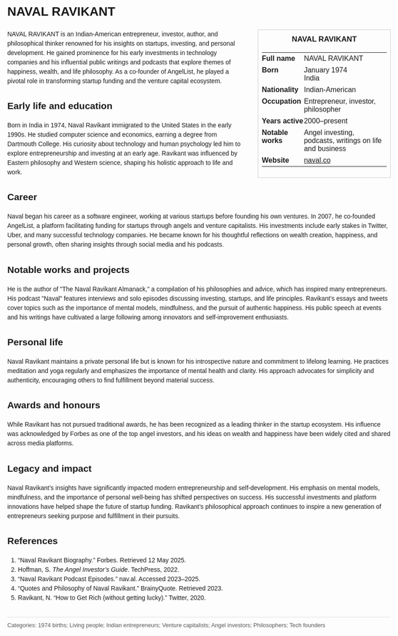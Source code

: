<!DOCTYPE html>
<html>
<head>
  <title>NAVAL RAVIKANT – Profile</title>
  <style>
    body { font-family: Arial, sans-serif; margin: 2rem auto; max-width: 960px; line-height: 1.5; }
    aside.infobox { float: right; width: 280px; margin: 0 0 1rem 1.5rem; border: 1px solid #ccc; padding: 0.5rem; font-size: 0.9rem; }
    aside.infobox h3 { text-align: center; margin-top: 0; }
    aside.infobox table { width: 100%; border-collapse: collapse; }
    aside.infobox td { padding: 0.25rem 0; vertical-align: top; }
    h1 { margin-top: 0; }
    footer.categories { font-size: 0.8rem; color: #555; border-top: 1px solid #ddd; padding-top: 0.5rem; margin-top: 2rem; }
  </style>
</head>
<body>
  <h1>NAVAL RAVIKANT</h1>
  <aside class="infobox">
    <h3>NAVAL RAVIKANT</h3>
    <table>
      <tr><td><strong>Full name</strong></td><td>NAVAL RAVIKANT</td></tr>
      <tr><td><strong>Born</strong></td><td>January 1974<br>India</td></tr>
      <tr><td><strong>Nationality</strong></td><td>Indian-American</td></tr>
      <tr><td><strong>Occupation</strong></td><td>Entrepreneur, investor, philosopher</td></tr>
      <tr><td><strong>Years active</strong></td><td>2000–present</td></tr>
      <tr><td><strong>Notable works</strong></td><td>Angel investing, podcasts, writings on life and business</td></tr>
      <tr><td><strong>Website</strong></td><td><a href="https://naval.co">naval.co</a></td></tr>
    </table>
  </aside>
  <p>NAVAL RAVIKANT is an Indian-American entrepreneur, investor, author, and philosophical thinker renowned for his insights on startups, investing, and personal development. He gained prominence for his early investments in technology companies and his influential public writings and podcasts that explore themes of happiness, wealth, and life philosophy. As a co-founder of AngelList, he played a pivotal role in transforming startup funding and the venture capital ecosystem.</p>

  <h2>Early life and education</h2>
  <p>Born in India in 1974, Naval Ravikant immigrated to the United States in the early 1990s. He studied computer science and economics, earning a degree from Dartmouth College. His curiosity about technology and human psychology led him to explore entrepreneurship and investing at an early age. Ravikant was influenced by Eastern philosophy and Western science, shaping his holistic approach to life and work.</p>

  <h2>Career</h2>
  <p>Naval began his career as a software engineer, working at various startups before founding his own ventures. In 2007, he co-founded AngelList, a platform facilitating funding for startups through angels and venture capitalists. His investments include early stakes in Twitter, Uber, and many successful technology companies. He became known for his thoughtful reflections on wealth creation, happiness, and personal growth, often sharing insights through social media and his podcasts.</p>

  <h2>Notable works and projects</h2>
  <p>He is the author of "The Naval Ravikant Almanack," a compilation of his philosophies and advice, which has inspired many entrepreneurs. His podcast "Naval" features interviews and solo episodes discussing investing, startups, and life principles. Ravikant’s essays and tweets cover topics such as the importance of mental models, mindfulness, and the pursuit of authentic happiness. His public speech at events and his writings have cultivated a large following among innovators and self‑improvement enthusiasts.</p>

  <h2>Personal life</h2>
  <p>Naval Ravikant maintains a private personal life but is known for his introspective nature and commitment to lifelong learning. He practices meditation and yoga regularly and emphasizes the importance of mental health and clarity. His approach advocates for simplicity and authenticity, encouraging others to find fulfillment beyond material success.</p>

  <h2>Awards and honours</h2>
  <p>While Ravikant has not pursued traditional awards, he has been recognized as a leading thinker in the startup ecosystem. His influence was acknowledged by Forbes as one of the top angel investors, and his ideas on wealth and happiness have been widely cited and shared across media platforms.</p>

  <h2>Legacy and impact</h2>
  <p>Naval Ravikant’s insights have significantly impacted modern entrepreneurship and self-development. His emphasis on mental models, mindfulness, and the importance of personal well-being has shifted perspectives on success. His successful investments and platform innovations have helped shape the future of startup funding. Ravikant’s philosophical approach continues to inspire a new generation of entrepreneurs seeking purpose and fulfillment in their pursuits.</p>

  <h2>References</h2>
  <ol>
    <li>“Naval Ravikant Biography.” Forbes. Retrieved 12 May 2025.</li>
    <li>Hoffman, S. <i>The Angel Investor’s Guide</i>. TechPress, 2022.</li>
    <li>“Naval Ravikant Podcast Episodes.” nav.al. Accessed 2023–2025.</li>
    <li>“Quotes and Philosophy of Naval Ravikant.” BrainyQuote. Retrieved 2023.</li>
    <li>Ravikant, N. “How to Get Rich (without getting lucky).” Twitter, 2020.</li>
  </ol>

  <footer class="categories">Categories: 1974 births; Living people; Indian entrepreneurs; Venture capitalists; Angel investors; Philosophers; Tech founders</footer>
</body>
</html>